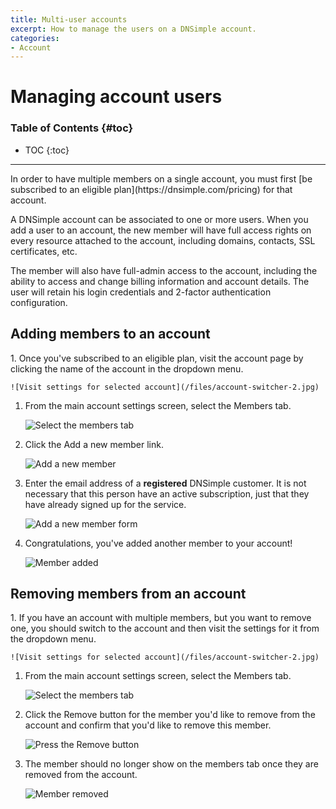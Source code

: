 ```yaml
---
title: Multi-user accounts
excerpt: How to manage the users on a DNSimple account.
categories:
- Account
---
```


# Managing account users

### Table of Contents {#toc}

* TOC
{:toc}

---

<note>
In order to have multiple members on a single account, you must first [be subscribed to an eligible plan](https://dnsimple.com/pricing) for that account.
</note>

A DNSimple account can be associated to one or more users. When you add a user to an account, the new member will have full access rights on every resource attached to the account, including domains, contacts, SSL certificates, etc.

The member will also have full-admin access to the account, including the ability to access and change billing information and account details. The user will retain his login credentials and 2-factor authentication configuration.


## Adding members to an account

<div class="section-steps" markdown="1">
1. Once you've subscribed to an eligible plan, visit the account page by clicking the name of the account in the dropdown menu.

    ![Visit settings for selected account](/files/account-switcher-2.jpg)

1. From the main account settings screen, select the <label>Members</label> tab.

    ![Select the members tab](/files/add-member-account-link.jpg)

1. Click the <label>Add a new member</label> link.

    ![Add a new member](/files/add-member-link-members-screen.jpg)

1. Enter the email address of a __registered__ DNSimple customer. It is not necessary that this person have an active subscription, just that they have already signed up for the service.

    ![Add a new member form](/files/add-member-screen.jpg)

1. Congratulations, you've added another member to your account!

    ![Member added](/files/add-member-added-members-screen.jpg)

</div>

## Removing members from an account

<div class="section-steps" markdown="1">
1. If you have an account with multiple members, but you want to remove one, you should switch to the account and then visit the settings for it from the dropdown menu.

    ![Visit settings for selected account](/files/account-switcher-2.jpg)

1. From the main account settings screen, select the <label>Members</label> tab.

    ![Select the members tab](/files/add-member-account-link.jpg)

1. Click the <label>Remove</label> button for the member you'd like to remove from the account and confirm that you'd like to remove this member.

    ![Press the Remove button](/files/remove-member-button.jpg)

1. The member should no longer show on the members tab once they are removed from the account.

    ![Member removed](/files/remove-member-removed.jpg)

</div>
